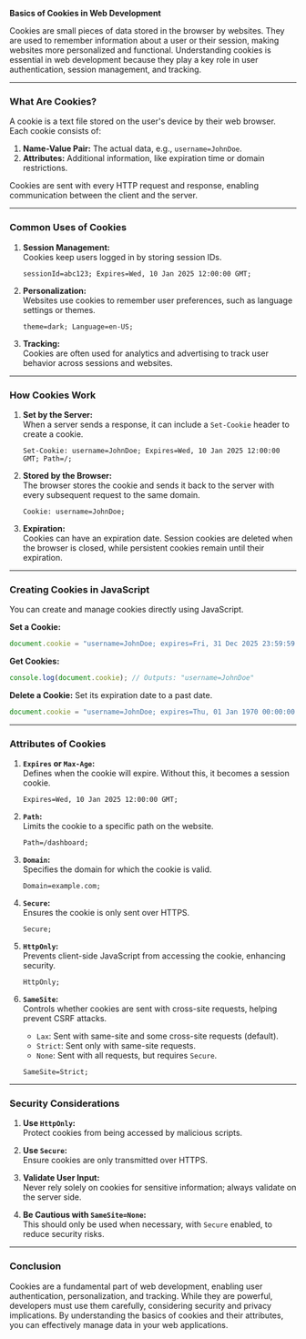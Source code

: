 **Basics of Cookies in Web Development**

Cookies are small pieces of data stored in the browser by websites. They are used to remember information about a user or their session, making websites more personalized and functional. Understanding cookies is essential in web development because they play a key role in user authentication, session management, and tracking.

---

### **What Are Cookies?**

A cookie is a text file stored on the user's device by their web browser. Each cookie consists of:
1. **Name-Value Pair:** The actual data, e.g., `username=JohnDoe`.
2. **Attributes:** Additional information, like expiration time or domain restrictions.

Cookies are sent with every HTTP request and response, enabling communication between the client and the server.

---

### **Common Uses of Cookies**

1. **Session Management:**  
   Cookies keep users logged in by storing session IDs.
   ```plaintext
   sessionId=abc123; Expires=Wed, 10 Jan 2025 12:00:00 GMT;
   ```

2. **Personalization:**  
   Websites use cookies to remember user preferences, such as language settings or themes.
   ```plaintext
   theme=dark; Language=en-US;
   ```

3. **Tracking:**  
   Cookies are often used for analytics and advertising to track user behavior across sessions and websites.

---

### **How Cookies Work**

1. **Set by the Server:**  
   When a server sends a response, it can include a `Set-Cookie` header to create a cookie.
   ```http
   Set-Cookie: username=JohnDoe; Expires=Wed, 10 Jan 2025 12:00:00 GMT; Path=/;
   ```

2. **Stored by the Browser:**  
   The browser stores the cookie and sends it back to the server with every subsequent request to the same domain.
   ```http
   Cookie: username=JohnDoe;
   ```

3. **Expiration:**  
   Cookies can have an expiration date. Session cookies are deleted when the browser is closed, while persistent cookies remain until their expiration.

---

### **Creating Cookies in JavaScript**

You can create and manage cookies directly using JavaScript.

**Set a Cookie:**
```javascript
document.cookie = "username=JohnDoe; expires=Fri, 31 Dec 2025 23:59:59 GMT; path=/";
```

**Get Cookies:**
```javascript
console.log(document.cookie); // Outputs: "username=JohnDoe"
```

**Delete a Cookie:**
Set its expiration date to a past date.
```javascript
document.cookie = "username=JohnDoe; expires=Thu, 01 Jan 1970 00:00:00 UTC; path=/";
```

---

### **Attributes of Cookies**

1. **`Expires` or `Max-Age`:**  
   Defines when the cookie will expire. Without this, it becomes a session cookie.
   ```plaintext
   Expires=Wed, 10 Jan 2025 12:00:00 GMT;
   ```

2. **`Path`:**  
   Limits the cookie to a specific path on the website.
   ```plaintext
   Path=/dashboard;
   ```

3. **`Domain`:**  
   Specifies the domain for which the cookie is valid.
   ```plaintext
   Domain=example.com;
   ```

4. **`Secure`:**  
   Ensures the cookie is only sent over HTTPS.
   ```plaintext
   Secure;
   ```

5. **`HttpOnly`:**  
   Prevents client-side JavaScript from accessing the cookie, enhancing security.
   ```plaintext
   HttpOnly;
   ```

6. **`SameSite`:**  
   Controls whether cookies are sent with cross-site requests, helping prevent CSRF attacks.
   - `Lax`: Sent with same-site and some cross-site requests (default).
   - `Strict`: Sent only with same-site requests.
   - `None`: Sent with all requests, but requires `Secure`.
   ```plaintext
   SameSite=Strict;
   ```

---

### **Security Considerations**

1. **Use `HttpOnly`:**  
   Protect cookies from being accessed by malicious scripts.

2. **Use `Secure`:**  
   Ensure cookies are only transmitted over HTTPS.

3. **Validate User Input:**  
   Never rely solely on cookies for sensitive information; always validate on the server side.

4. **Be Cautious with `SameSite=None`:**  
   This should only be used when necessary, with `Secure` enabled, to reduce security risks.

---

### **Conclusion**

Cookies are a fundamental part of web development, enabling user authentication, personalization, and tracking. While they are powerful, developers must use them carefully, considering security and privacy implications. By understanding the basics of cookies and their attributes, you can effectively manage data in your web applications.